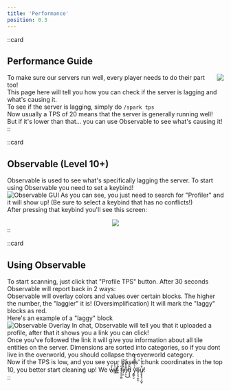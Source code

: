 ```yaml
---
title: 'Performance'
position: 0.3
---
```


::card
## Performance Guide

<img style="float: right;" src="/img/docs/performance/tps-view.png">

To make sure our servers run well, every player needs to do their part too!  
This page here will tell you how you can check if the server is lagging and what's causing it.  
To see if the server is lagging, simply do `/spark tps`  
Now usually a TPS of 20 means that the server is generally running well!  
But if it's lower than that...  you can use Observable to see what's causing it!
::



::card
## Observable (Level 10+)
Observable is used to see what's specifically lagging the server. To start using Observable you need to set a keybind!  
![Observable GUI](/img/docs/performance/observable-keybind.png "Fancy")
As you can see, you just need to search for "Profiler" and it will show up! (Be sure to select a keybind that has no conflicts!)  
After pressing that keybind you'll see this screen:

<div style="text-align: center;">
<img style="display: inline-block;" src="/img/docs/performance/observable-gui.png">
</div>
::

::card
## Using Observable
To start scanning, just click that "Profile TPS" button. After 30 seconds Observable will report back in 2 ways:  
Observable will overlay colors and values over certain blocks. The higher the number, the "laggier" it is! (Oversimplification) It will mark the "laggy" blocks as red.  
Here's an example of a "laggy" block  
![Observable Overlay](/img/docs/performance/observable-overlay.png "Its not that bad")
In chat, Observable will tell you that it uploaded a profile, after that it shows you a link you can click!  
Once you've followed the link it will give you information about all tile entities on the server. Dimensions are sorted into categories, so if you dont live in the overworld, you should collapse the overworld category.  
Now if the TPS is low, and you see your bases' chunk coordinates in the top 10, you better start cleaning up! We w̶̠̔̎i̴̫͛͛l̸̻̕l̴͈̃̒ f̶̨̲͔͔͇͆́i̶̘͕̤͗̓̋͐͘͝n̸̡͙͕͌̊̒́͜ḑ̵͙̘̭̃̋̃ y̵̛̼͇̖̮̾̔͛̂͌̌͒̽͠ő̴̡̧͉̤̼̝̰u̸͈̭̟̯͉̖̗̺̟̍̆͗̓͒̇̊!  
::


